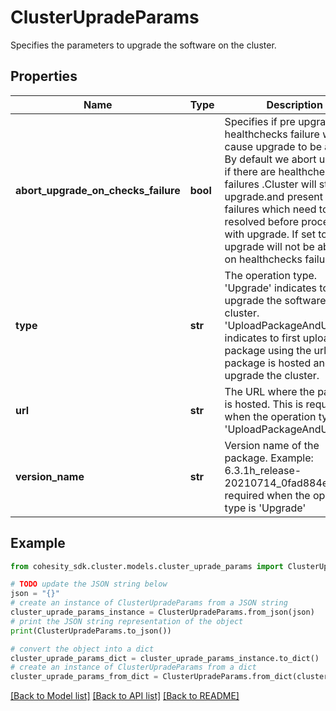 # ClusterUpradeParams

Specifies the parameters to upgrade the software on the cluster.

## Properties

Name | Type | Description | Notes
------------ | ------------- | ------------- | -------------
**abort_upgrade_on_checks_failure** | **bool** | Specifies if pre upgrade healthchecks failure will cause upgrade to be aborted. By default we abort upgrade if there are healthchecks failures .Cluster will stop the upgrade.and present the failures which need to be resolved before proceeding with upgrade. If set to false upgrade will not be aborted on healthchecks failure. | [optional] [default to True]
**type** | **str** | The operation type. &#39;Upgrade&#39; indicates to upgrade the software on the cluster. &#39;UploadPackageAndUpgrade&#39; indicates to first upload the package using the url where package is hosted and then upgrade the cluster. | 
**url** | **str** | The URL where the package is hosted. This is required when the operation type is &#39;UploadPackageAndUpgrade&#39; | [optional] 
**version_name** | **str** | Version name of the package. Example: 6.3.1h_release-20210714_0fad884e. This is required when the operation type is &#39;Upgrade&#39; | [optional] 

## Example

```python
from cohesity_sdk.cluster.models.cluster_uprade_params import ClusterUpradeParams

# TODO update the JSON string below
json = "{}"
# create an instance of ClusterUpradeParams from a JSON string
cluster_uprade_params_instance = ClusterUpradeParams.from_json(json)
# print the JSON string representation of the object
print(ClusterUpradeParams.to_json())

# convert the object into a dict
cluster_uprade_params_dict = cluster_uprade_params_instance.to_dict()
# create an instance of ClusterUpradeParams from a dict
cluster_uprade_params_from_dict = ClusterUpradeParams.from_dict(cluster_uprade_params_dict)
```
[[Back to Model list]](../README.md#documentation-for-models) [[Back to API list]](../README.md#documentation-for-api-endpoints) [[Back to README]](../README.md)


